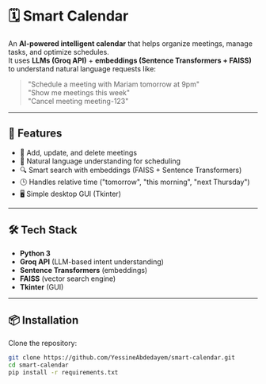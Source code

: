 
# 🗓️ Smart Calendar

An **AI-powered intelligent calendar** that helps organize meetings, manage tasks, and optimize schedules.  
It uses **LLMs (Groq API)** + **embeddings (Sentence Transformers + FAISS)** to understand natural language requests like:

> "Schedule a meeting with Mariam tomorrow at 9pm"  
> "Show me meetings this week"  
> "Cancel meeting meeting-123"

---

## 🚀 Features
- 📅 Add, update, and delete meetings
- 🤖 Natural language understanding for scheduling
- 🔍 Smart search with embeddings (FAISS + Sentence Transformers)
- 🕒 Handles relative time ("tomorrow", "this morning", "next Thursday")
- 🖥️ Simple desktop GUI (Tkinter)

---

## 🛠️ Tech Stack
- **Python 3**
- **Groq API** (LLM-based intent understanding)
- **Sentence Transformers** (embeddings)
- **FAISS** (vector search engine)
- **Tkinter** (GUI)

---

## 📦 Installation

Clone the repository:
```bash
git clone https://github.com/YessineAbdedayem/smart-calendar.git
cd smart-calendar
pip install -r requirements.txt

